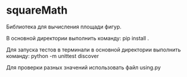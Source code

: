 # squareMath

Библиотека для вычисления площади фигур.

В основной директории выполнить команду:
pip install .

Для запуска тестов в терминали в основной директории выполнить команду:
python -m unittest discover

Для проверки разных значений использовать файл using.py
